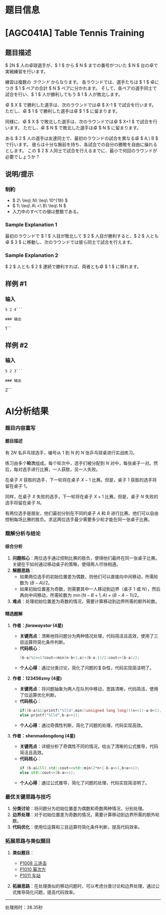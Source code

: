 # 题目信息

# [AGC041A] Table Tennis Training

## 题目描述

[problemUrl]: https://atcoder.jp/contests/agc041/tasks/agc041_a

$ 2N $ 人の卓球選手が、$ 1 $ から $ N $ までの番号がついた $ N $ 台の卓で実戦練習を行います。

練習は複数の *ラウンド* からなります。 各ラウンドでは、選手たちは $ 1 $ 卓につき $ 1 $ ペアの合計 $ N $ ペアに分かれます。 そして、各ペアの選手同士で試合を行い、$ 1 $ 人が勝利してもう $ 1 $ 人が敗北します。

卓 $ X $ で勝利した選手は、次のラウンドでは卓 $ X-1 $ で試合を行います。 ただし、卓 $ 1 $ で勝利した選手は卓 $ 1 $ に留まります。

同様に、卓 $ X $ で敗北した選手は、次のラウンドでは卓 $ X+1 $ で試合を行います。 ただし、卓 $ N $ で敗北した選手は卓 $ N $ に留まります。

ある $ 2 $ 人の選手は友達同士で、最初のラウンドの試合を異なる卓 $ A,\ B $ で行います。 彼らは十分な腕前を持ち、各試合での自分の勝敗を自由に操れるとします。 この $ 2 $ 人同士で試合を行えるまでに、最小で何回のラウンドが必要でしょうか？

## 说明/提示

### 制約

- $ 2\ \leq\ N\ \leq\ 10^{18} $
- $ 1\ \leq\ A\ <\ B\ \leq\ N $
- 入力中のすべての値は整数である。

### Sample Explanation 1

最初のラウンドで $ 1 $ 人目が敗北して $ 2 $ 人目が勝利すると、$ 2 $ 人とも卓 $ 3 $ に移動し、次のラウンドでは彼ら同士で試合を行えます。

### Sample Explanation 2

$ 2 $ 人とも $ 2 $ 連続で勝利すれば、両者とも卓 $ 1 $ に移れます。

## 样例 #1

### 输入

```
5 2 4```

### 输出

```
1```

## 样例 #2

### 输入

```
5 2 3```

### 输出

```
2```

# AI分析结果

### 题目内容重写

#### 题目描述

有 $2N$ 名乒乓球选手，编号从 $1$ 到 $N$ 的 $N$ 张乒乓球桌进行实战练习。

练习由多个**轮次**组成。每个轮次中，选手们被分配到 $N$ 对中，每张桌子一对。然后，每对选手进行比赛，一人获胜，另一人失败。

在桌子 $X$ 获胜的选手，下一轮将在桌子 $X-1$ 比赛。但是，桌子 $1$ 获胜的选手将留在桌子 $1$。

同样，在桌子 $X$ 失败的选手，下一轮将在桌子 $X+1$ 比赛。但是，桌子 $N$ 失败的选手将留在桌子 $N$。

有两位选手是朋友，他们最初分别在不同的桌子 $A$ 和 $B$ 进行比赛。他们可以自由控制每场比赛的胜负。求这两位选手最少需要多少轮才能在同一张桌子比赛。

### 题解分析与结论

#### 综合分析

1. **问题核心**：两位选手通过控制比赛的胜负，使得他们最终在同一张桌子比赛。关键在于如何通过移动桌子的策略，使得两人尽快相遇。
2. **解题思路**：
   - 如果两位选手的初始位置差为偶数，则他们可以直接向中间移动，所需轮数为 $(B-A)/2$。
   - 如果初始位置差为奇数，则需要其中一人移动到边界（桌子 $1$ 或 $N$），然后再向中间移动，所需轮数为 $\min(N-B+1, A) + (B-A-1)/2$。
3. **难点**：处理初始位置差为奇数的情况，需要计算移动到边界所需的额外轮数。

#### 精选题解

1. **作者：_farawaystar_ (4星)**
   - **关键亮点**：清晰地将问题分为两种情况处理，代码简洁且高效，使用了三目运算符简化条件判断。
   - **代码核心**：
     ```cpp
     (b-a)%2==1?cout<<min(n-b+1,a)+(b-a-1)/2:cout<<(b-a)/2;
     ```
   - **个人心得**：通过分类讨论，简化了问题的复杂性，代码实现简洁明了。

2. **作者：123456zmy (4星)**
   - **关键亮点**：将问题抽象为两人在队列中移动，思路清晰，代码简洁，使用了位运算优化判断。
   - **代码核心**：
     ```cpp
     if((b-a)&1)printf("%lld",min((unsigned long long)((n<<1)-a-b+1),(unsigned long long)(a+b-1))>>1);
     else printf("%lld",b-a>>1);
     ```
   - **个人心得**：通过奇偶性判断，简化了问题的处理，代码实现高效。

3. **作者：shenmadongdong (4星)**
   - **关键亮点**：详细分析了奇偶性不同的情况，给出了清晰的公式推导，代码简洁且高效。
   - **代码核心**：
     ```cpp
     if (b-a&1ll) std::cout<<std::min(2*n+1-b-a>>1,b+a>>1);
     else std::cout<<(b-a>>1);
     ```
   - **个人心得**：通过公式推导，简化了问题的处理，代码实现简洁明了。

### 最优关键思路与技巧

1. **分类讨论**：将问题分为初始位置差为偶数和奇数两种情况，分别处理。
2. **边界处理**：对于初始位置差为奇数的情况，需要计算移动到边界所需的额外轮数。
3. **代码优化**：使用位运算和三目运算符简化条件判断，提高代码效率。

### 拓展思路与类似题目

1. **类似题目**：
   - [P1008 三连击](https://www.luogu.com.cn/problem/P1008)
   - [P1010 幂次方](https://www.luogu.com.cn/problem/P1010)
   - [P1011 车站](https://www.luogu.com.cn/problem/P1011)

2. **拓展思路**：在处理类似的移动问题时，可以考虑分类讨论和边界处理，通过公式推导简化问题，提高代码效率。

---
处理用时：38.35秒